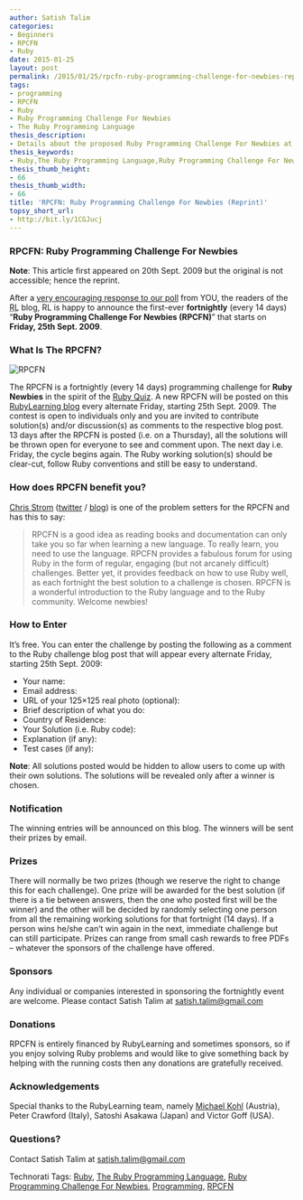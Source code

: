 ```yaml
---
author: Satish Talim
categories:
- Beginners
- RPCFN
- Ruby
date: 2015-01-25
layout: post
permalink: /2015/01/25/rpcfn-ruby-programming-challenge-for-newbies-reprint/
tags:
- programming
- RPCFN
- Ruby
- Ruby Programming Challenge For Newbies
- The Ruby Programming Language
thesis_description:
- Details about the proposed Ruby Programming Challenge For Newbies at RubyLearning.
thesis_keywords:
- Ruby,The Ruby Programming Language,Ruby Programming Challenge For Newbies,Programming,RPCFN
thesis_thumb_height:
- 66
thesis_thumb_width:
- 66
title: 'RPCFN: Ruby Programming Challenge For Newbies (Reprint)'
topsy_short_url:
- http://bit.ly/1CGJucj
---
```


<div>
  <h3>
    RPCFN: Ruby Programming Challenge For Newbies
  </h3>
  
  <p>
    <b>Note</b>: This article first appeared on 20th Sept. 2009 but the original is not accessible; hence the reprint.
  </p>
  
  <p class="update">
    After a <a href="http://rubylearning.com/blog/2015/01/13/poll-ruby-problems-for-beginners-and-prizes-reprint/">very encouraging response to our poll</a> from YOU, the readers of the <abbr title="RubyLearning">RL</abbr> blog, RL is happy to announce the first-ever <b>fortnightly</b> (every 14 days) &#8220;<strong>Ruby Programming Challenge For Newbies (RPCFN)</strong>&#8221; that starts on <b>Friday, 25th Sept. 2009</b>.
  </p>
  
  <h3>
    What Is The RPCFN?
  </h3>
  
  <p>
    <img class="alignright" src='http://rubylearning.com/images/rubypc.jpg' style="border: 0px none ;" alt="RPCFN" title="Ruby Programming Challenge For Newbies" />
  </p>
  
  <p>
    The RPCFN is a fortnightly (every 14 days) programming challenge for <strong>Ruby Newbies</strong> in the spirit of the <a href="http://rubyquiz.com/">Ruby Quiz</a>. A new RPCFN will be posted on this <a href="http://rubylearning.com/blog/">RubyLearning blog</a> every alternate Friday, starting 25th Sept. 2009. The contest is open to individuals only and you are invited to contribute solution(s) and/or discussion(s) as comments to the respective blog post. 13 days after the RPCFN is posted (i.e. on a Thursday), all the solutions will be thrown open for everyone to see and comment upon. The next day i.e. Friday, the cycle begins again. The Ruby working solution(s) should be clear-cut, follow Ruby conventions and still be easy to understand.
  </p>
  
  <h3>
    How does RPCFN benefit you?
  </h3>
  
  <p>
    <a href="http://rubylearning.com/blog/2009/07/15/chris-strom-how-do-i-learn-and-master-sinatra/">Chris Strom</a> (<a title="twitter" href="http://twitter.com/eee_c">twitter</a>&nbsp;/&nbsp;<a title="blog" href="http://japhr.blogspot.com">blog</a>) is one of the problem setters for the RPCFN and has this to say:
  </p>
  
  <blockquote>
    <p>
      RPCFN is a good idea as reading books and documentation can only take you so far when learning a new language. To really learn, you need to use the language. RPCFN provides a fabulous forum for using Ruby in the form of regular, engaging (but not arcanely difficult) challenges. Better yet, it provides feedback on how to use Ruby well, as each fortnight the best solution to a challenge is chosen. RPCFN is a wonderful introduction to the Ruby language and to the Ruby community. Welcome newbies!
    </p>
  </blockquote>
  
  <h3>
    How to Enter
  </h3>
  
  <p>
    It&#8217;s free. You can enter the challenge by posting the following as a comment to the Ruby challenge blog post that will appear every alternate Friday, starting 25th Sept. 2009:
  </p>
  
  <ul>
    <li>
      Your name:
    </li>
    <li>
      Email address:
    </li>
    <li>
      URL of your 125&#215;125 real photo (optional):
    </li>
    <li>
      Brief description of what you do:
    </li>
    <li>
      Country of Residence:
    </li>
    <li>
      Your Solution (i.e. Ruby code):
    </li>
    <li>
      Explanation (if any):
    </li>
    <li>
      Test cases (if any):
    </li>
  </ul>
  
  <p>
    <b>Note</b>: All solutions posted would be hidden to allow users to come up with their own solutions. The solutions will be revealed only after a winner is chosen.
  </p>
  
  <h3>
    Notification
  </h3>
  
  <p>
    The winning entries will be announced on this blog. The winners will be sent their prizes by email.
  </p>
  
  <h3>
    Prizes
  </h3>
  
  <p>
    There will normally be two prizes (though we reserve the right to change this for each challenge). One prize will be awarded for the best solution (if there is a tie between answers, then the one who posted first will be the winner) and the other will be decided by randomly selecting one person from all the remaining working solutions for that fortnight (14 days). If a person wins he/she can’t win again in the next, immediate challenge but can still participate. Prizes can range from small cash rewards to free PDFs &#8211; whatever the sponsors of the challenge have offered.
  </p>
  
  <h3>
    Sponsors
  </h3>
  
  <p>
    Any individual or companies interested in sponsoring the fortnightly event are welcome. Please contact Satish Talim at <a href="mailto:satish.talim@gmail.com">satish.talim@gmail.com</a>
  </p>
  
  <h3>
    Donations
  </h3>
  
  <p>
    RPCFN is entirely financed by RubyLearning and sometimes sponsors, so if you enjoy solving Ruby problems and would like to give something back by helping with the running costs then any donations are gratefully received.
  </p>
  
  <h3>
    Acknowledgements
  </h3>
  
  <p>
    Special thanks to the RubyLearning team, namely <a href="http://citizen428.net/">Michael Kohl</a> (Austria), Peter Crawford (Italy), Satoshi Asakawa (Japan) and Victor Goff (USA).
  </p>
  
  <h3>
    Questions?
  </h3>
  
  <p>
    Contact Satish Talim at <a href="mailto:satish.talim@gmail.com">satish.talim@gmail.com</a>
  </p>
</div>

Technorati Tags: <a href="http://technorati.com/tag/Ruby" rel="tag">Ruby</a>, <a href="http://technorati.com/tag/The+Ruby+Programming+Language" rel="tag">The Ruby Programming Language</a>, <a href="http://technorati.com/tag/Ruby+Programming+Challenge+For+Newbies" rel="tag">Ruby Programming Challenge For Newbies</a>, <a href="http://technorati.com/tag/Programming" rel="tag">Programming</a>, <a href="http://technorati.com/tag/RPCFN" rel="tag">RPCFN</a>
